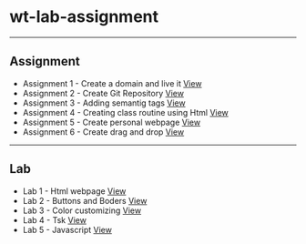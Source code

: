 # wt-lab-assignment
------

## Assignment 

- Assignment 1 - Create a domain and live it [View](https://anushagrg.com.np/)
- Assignment 2 - Create Git Repository [View](https://github.com/Anumomo/git-practise-)
- Assignment 3 - Adding semantig tags [View](https://github.com/Anumomo/wt-lab-assignment/tree/master/Assignment/Assignment3)
- Assignment 4 - Creating class routine using Html [View](https://github.com/Anumomo/wt-lab-assignment/tree/master/Assignment/Assignment4)
- Assignment 5 - Create personal webpage [View](https://github.com/Anumomo/wt-lab-assignment/tree/master/Assignment/Assignment5)
- Assignment 6 - Create drag and drop [View](https://github.com/Anumomo/wt-lab-assignment/tree/master/Assignment/Assignment6)

----------

## Lab 

- Lab 1 - Html webpage [View](https://github.com/Anumomo/wt-lab-assignment/tree/master/Lab/Lab1)
- Lab 2 - Buttons and Boders [View](https://github.com/Anumomo/wt-lab-assignment/tree/master/Lab/Lab2)
- Lab 3 - Color customizing [View](https://github.com/Anumomo/wt-lab-assignment/tree/master/Lab/Lab3)
- Lab 4 - Tsk [View](https://github.com/Anumomo/wt-lab-assignment/tree/master/Lab/Lab4)
- Lab 5 - Javascript [View](https://github.com/Anumomo/wt-lab-assignment/tree/master/Lab/Lab5)